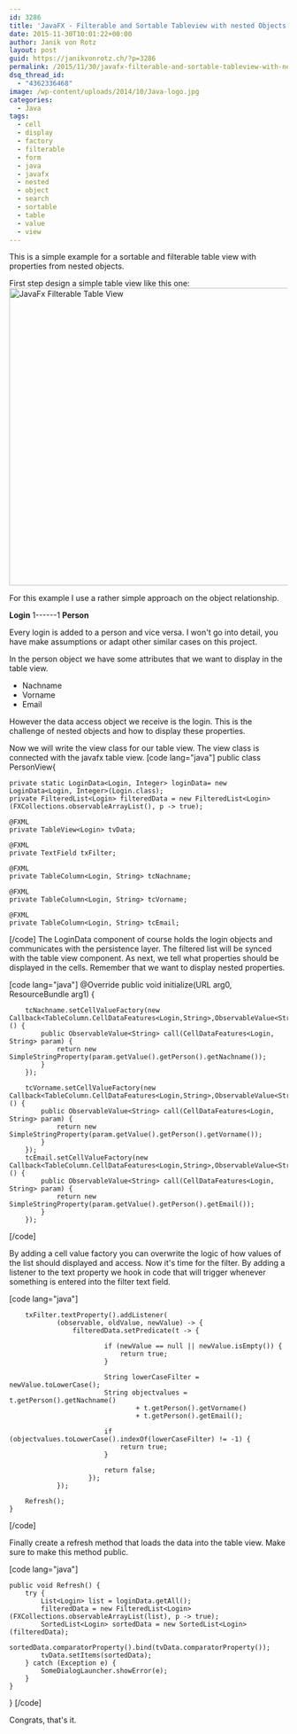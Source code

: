```yaml
---
id: 3286
title: 'JavaFX - Filterable and Sortable Tableview with nested Objects'
date: 2015-11-30T10:01:22+00:00
author: Janik von Rotz
layout: post
guid: https://janikvonrotz.ch/?p=3286
permalink: /2015/11/30/javafx-filterable-and-sortable-tableview-with-nested-objects/
dsq_thread_id:
  - "4362336468"
image: /wp-content/uploads/2014/10/Java-logo.jpg
categories:
  - Java
tags:
  - cell
  - display
  - factory
  - filterable
  - form
  - java
  - javafx
  - nested
  - object
  - search
  - sortable
  - table
  - value
  - view
---
```

This is a simple example for a sortable and filterable table view with properties from nested objects.
<!--more-->
First step design a simple table view like this one:
<img src="https://janikvonrotz.ch/wp-content/uploads/2015/10/JavaFx-Filterable-Table-View.png" alt="JavaFx Filterable Table View" width="569" height="537" class="aligncenter size-full wp-image-3581" />

For this example I use a rather simple approach on the object relationship.

**Login** 1------1 **Person**

Every login is added to a person and vice versa. I won't go into detail, you have make assumptions or adapt other similar cases on this project.

In the person object we have some attributes that we want to display in the table view.

* Nachname
* Vorname
* Email

However the data access object we receive is the login. This is the challenge of nested objects and how to display these properties.

Now we will write the view class for our table view. The view class is connected with the javafx table view.
[code lang="java"]
public class PersonView{

	private static LoginData<Login, Integer> loginData= new LoginData<Login, Integer>(Login.class);
	private FilteredList<Login> filteredData = new FilteredList<Login>(FXCollections.observableArrayList(),	p -> true);

	@FXML
	private TableView<Login> tvData;

	@FXML
	private TextField txFilter;

	@FXML
	private TableColumn<Login, String> tcNachname;

	@FXML
	private TableColumn<Login, String> tcVorname;

	@FXML
	private TableColumn<Login, String> tcEmail;
[/code]
The LoginData component of course holds the login objects and communicates with the persistence layer.
The filtered list will be synced with the table view component.
As next, we tell what properties should be displayed in the cells. Remember that we want to display nested properties.

[code lang="java"]
	@Override
	public void initialize(URL arg0, ResourceBundle arg1) {
		
		tcNachname.setCellValueFactory(new Callback<TableColumn.CellDataFeatures<Login,String>,ObservableValue<String>>() {  
			public ObservableValue<String> call(CellDataFeatures<Login, String> param) {
				return new SimpleStringProperty(param.getValue().getPerson().getNachname());
			}  
		});
		
		tcVorname.setCellValueFactory(new Callback<TableColumn.CellDataFeatures<Login,String>,ObservableValue<String>>() {  
			public ObservableValue<String> call(CellDataFeatures<Login, String> param) {
				return new SimpleStringProperty(param.getValue().getPerson().getVorname());
			}  
		});
		tcEmail.setCellValueFactory(new Callback<TableColumn.CellDataFeatures<Login,String>,ObservableValue<String>>() {  
			public ObservableValue<String> call(CellDataFeatures<Login, String> param) {
				return new SimpleStringProperty(param.getValue().getPerson().getEmail());
			}  
		});

[/code]

By adding a cell value factory you can overwrite the logic of how values of the list should displayed and access.
Now it's time for the filter. By adding a listener to the text property we hook in code that will trigger whenever something is entered into the filter text field.

[code lang="java"]

		txFilter.textProperty().addListener(
				(observable, oldValue, newValue) -> {
					filteredData.setPredicate(t -> {
						
							if (newValue == null || newValue.isEmpty()) {
								return true;
							}

							String lowerCaseFilter = newValue.toLowerCase();
							String objectvalues = t.getPerson().getNachname() 
									+ t.getPerson().getVorname()
									+ t.getPerson().getEmail();
											
							if (objectvalues.toLowerCase().indexOf(lowerCaseFilter) != -1) {
								return true; 
							}

							return false;
						});
				});		

		Refresh();
	}

[/code]

Finally create a refresh method that loads the data into the table view. Make sure to make this method public.

[code lang="java"]

	public void Refresh() {
		try {	
			List<Login> list = loginData.getAll();
			filteredData = new FilteredList<Login>(FXCollections.observableArrayList(list),	p -> true);
			SortedList<Login> sortedData = new SortedList<Login>(filteredData);
			sortedData.comparatorProperty().bind(tvData.comparatorProperty());
			tvData.setItems(sortedData);
		} catch (Exception e) {
			SomeDialogLauncher.showError(e);
		}
	}
}
[/code]

Congrats, that's it.